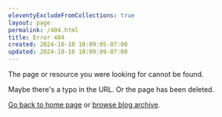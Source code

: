 ```yaml
---
eleventyExcludeFromCollections: true
layout: page
permalink: /404.html
title: Error 404
created: 2024-10-10 10:09:05-07:00
updated: 2024-10-10 10:09:09-07:00
---
```


The page or resource you were looking for cannot be found.

Maybe there's a typo in the URL. Or the page has been deleted.

[Go back to home page](/) or [browse blog archive](/archive/).
